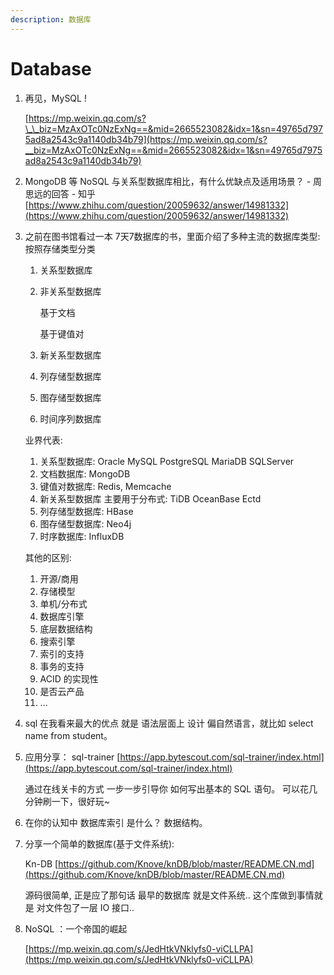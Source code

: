 ```yaml
---
description: 数据库
---
```


# Database

1. 再见，MySQL !

   [https://mp.weixin.qq.com/s?\_\_biz=MzAxOTc0NzExNg==&mid=2665523082&idx=1&sn=49765d7975ad8a2543c9a1140db34b79](https://mp.weixin.qq.com/s?__biz=MzAxOTc0NzExNg==&mid=2665523082&idx=1&sn=49765d7975ad8a2543c9a1140db34b79)

2. MongoDB 等 NoSQL 与关系型数据库相比，有什么优缺点及适用场景？ - 周思远的回答 - 知乎 [https://www.zhihu.com/question/20059632/answer/14981332](https://www.zhihu.com/question/20059632/answer/14981332)
3. 之前在图书馆看过一本 7天7数据库的书，里面介绍了多种主流的数据库类型: 按照存储类型分类

   1. 关系型数据库
   2. 非关系型数据库

      基于文档

      基于键值对

   3. 新关系型数据库
   4. 列存储型数据库
   5. 图存储型数据库
   6. 时间序列数据库

   业界代表:

   1. 关系型数据库: Oracle MySQL PostgreSQL MariaDB SQLServer
   2. 文档数据库: MongoDB
   3. 键值对数据库: Redis,  Memcache
   4. 新关系型数据库 主要用于分布式: TiDB OceanBase  Ectd
   5. 列存储型数据库: HBase 
   6. 图存储型数据库: Neo4j
   7. 时序数据库: InfluxDB

   其他的区别:

   1. 开源/商用
   2. 存储模型
   3. 单机/分布式
   4. 数据库引擎
   5. 底层数据结构
   6. 搜索引擎
   7. 索引的支持
   8. 事务的支持
   9. ACID 的实现性
   10. 是否云产品
   11. ...

4. sql 在我看来最大的优点 就是 语法层面上 设计 偏自然语言，就比如 select name from student。
5. 应用分享： sql-trainer [https://app.bytescout.com/sql-trainer/index.html](https://app.bytescout.com/sql-trainer/index.html)

   通过在线关卡的方式 一步一步引导你 如何写出基本的 SQL 语句。 可以花几分钟刷一下，很好玩~

6. 在你的认知中 数据库索引 是什么？ 数据结构。
7. 分享一个简单的数据库\(基于文件系统\):

   Kn-DB [https://github.com/Knove/knDB/blob/master/README.CN.md](https://github.com/Knove/knDB/blob/master/README.CN.md)

   源码很简单, 正是应了那句话 最早的数据库 就是文件系统.. 这个库做到事情就是 对文件包了一层 IO 接口..

8. NoSQL ：一个帝国的崛起

   [https://mp.weixin.qq.com/s/JedHtkVNklyfs0-viCLLPA](https://mp.weixin.qq.com/s/JedHtkVNklyfs0-viCLLPA)

